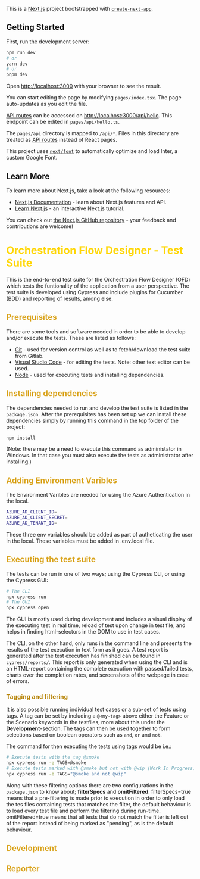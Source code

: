 This is a [Next.js](https://nextjs.org/) project bootstrapped with [`create-next-app`](https://github.com/vercel/next.js/tree/canary/packages/create-next-app).

## Getting Started

First, run the development server:

```bash
npm run dev
# or
yarn dev
# or
pnpm dev
```

Open [http://localhost:3000](http://localhost:3000) with your browser to see the result.

You can start editing the page by modifying `pages/index.tsx`. The page auto-updates as you edit the file.

[API routes](https://nextjs.org/docs/api-routes/introduction) can be accessed on [http://localhost:3000/api/hello](http://localhost:3000/api/hello). This endpoint can be edited in `pages/api/hello.ts`.

The `pages/api` directory is mapped to `/api/*`. Files in this directory are treated as [API routes](https://nextjs.org/docs/api-routes/introduction) instead of React pages.

This project uses [`next/font`](https://nextjs.org/docs/basic-features/font-optimization) to automatically optimize and load Inter, a custom Google Font.

## Learn More

To learn more about Next.js, take a look at the following resources:

- [Next.js Documentation](https://nextjs.org/docs) - learn about Next.js features and API.
- [Learn Next.js](https://nextjs.org/learn) - an interactive Next.js tutorial.

You can check out [the Next.js GitHub repository](https://github.com/vercel/next.js/) - your feedback and contributions are welcome!

# <span style="color:gold">Orchestration Flow Designer - Test Suite</span>

This is the end-to-end test suite for the Orchestration Flow Designer (OFD) which tests the funtionality of the application from a user perspective.
The test suite is developed using Cypress and include plugins for Cucumber (BDD) and reporting of results, among else.

## <span style="color:goldenrod">Prerequisites</span>

There are some tools and software needed in order to be able to develop and/or execute the tests.
These are listed as follows:

- [Git](https://git-scm.com) - used for version control as well as to fetch/download the test suite from Gitlab.
- [Visual Studio Code](https://code.visualstudio.com) - for editing the tests. Note: other text editor can be used.
- [Node](https://nodejs.org/en/download) - used for executing tests and installing dependencies.

## <span style="color:goldenrod">Installing dependencies </span>

The dependencies needed to run and develop the test suite is listed in the `package.json`. After the prerequisites has been set up we can install these dependencies simply by running this command in the top folder of the project:

```bash
npm install
```

(Note: there may be a need to execute this command as administator in Windows. In that case you must also execute the tests as administrator after installing.)


## <span style="color:goldenrod">Adding Environment Varibles </span>

The Environment Varibles are needed for using the Azure Authentication in the local. 

```bash
AZURE_AD_CLIENT_ID=
AZURE_AD_CLIENT_SECRET=
AZURE_AD_TENANT_ID=
```

These three env variables should be added as part of autheticating the user in the local. These variables must be added in .env.local file.

## <span style="color:goldenrod">Executing the test suite</span>

The tests can be run in one of two ways; using the Cypress CLI, or using the Cypress GUI:

```bash
# The CLI
npx cypress run
# The GUI
npx cypress open
```

The GUI is mostly used during development and includes a visual display of the executing test in real time, reload of test upon change in test file, and helps in finding html-selectors in the DOM to use in test cases.

The CLI, on the other hand, only runs in the command line and presents the results of the test execution in text form as it goes. A test report is generated after the test execution has finished can be found in `cypress/reports/`. This report is only generated when using the CLI and is an HTML-report containing the complete execution with passed/failed tests, charts over the completion rates, and screenshots of the webpage in case of errors.

### <span style="color:darkgoldenrod">Tagging and filtering</span>

It is also possible running individual test cases or a sub-set of tests using tags. A tag can be set by including a `@<my-tag>` above either the Feature or the Scenario keywords in the testfiles, more about this under the **Development**-section.
The tags can then be used together to form selections based on boolean operators such as `and`, `or` and `not`.

The command for then executing the tests using tags would be i.e.:

```bash
# Execute tests with the tag @smoke
npx cypress run -e TAGS=@smoke
# Execute tests marked with @smoke but not with @wip (Work In Progress)
npx cypress run -e TAGS="@smoke and not @wip"
```

Along with these filtering options there are two configurations in the `package.json` to know about; **filterSpecs** and **omitFiltered**.
filterSpecs=true means that a pre-filtering is made prior to execution in order to only load the tes files containing tests that matches the filter, the default behaviour is to load every test file and perform the filtering during run-time. omitFiltered=true means that all tests that do not match the filter is left out of the report instead of being marked as "pending", as is the default behaviour.

## <span style="color:goldenrod">Development</span>

## <span style="color:goldenrod">Reporter</span>
